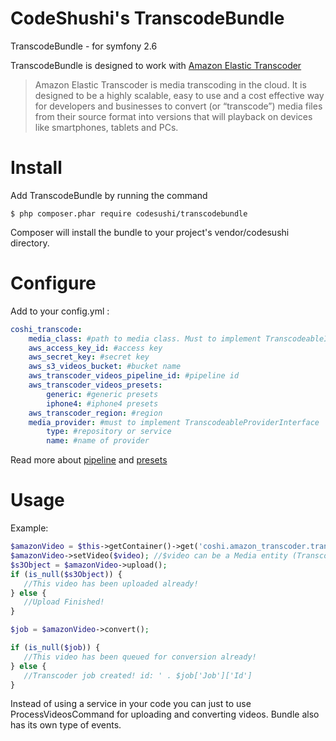 CodeShushi's TranscodeBundle
=============

TranscodeBundle - for symfony 2.6

TranscodeBundle is designed to work with [Amazon Elastic Transcoder](https://aws.amazon.com/elastictranscoder/?nc1=f_ls)
> Amazon Elastic Transcoder is media transcoding in the cloud. It is designed to be a highly scalable, easy to use and a cost effective way for developers and businesses to convert (or “transcode”) media files from their source format into versions that will playback on devices like smartphones, tablets and PCs.

Install
============
Add TranscodeBundle by running the command
```shell
$ php composer.phar require codesushi/transcodebundle
```
Composer will install the bundle to your project's vendor/codesushi directory.

Configure
============
Add to your config.yml :
```yaml
coshi_transcode:
    media_class: #path to media class. Must to implement TranscodeableInterface
    aws_access_key_id: #access key
    aws_secret_key: #secret key
    aws_s3_videos_bucket: #bucket name
    aws_transcoder_videos_pipeline_id: #pipeline id
    aws_transcoder_videos_presets:
        generic: #generic presets
        iphone4: #iphone4 presets
    aws_transcoder_region: #region
    media_provider: #must to implement TranscodeableProviderInterface
        type: #repository or service
        name: #name of provider
```
Read more about [pipeline](http://docs.aws.amazon.com/elastictranscoder/latest/developerguide/working-with-pipelines.html) and [presets](http://docs.aws.amazon.com/elastictranscoder/latest/developerguide/gs-4-create-a-preset.html)

Usage
===========
Example:

```php
$amazonVideo = $this->getContainer()->get('coshi.amazon_transcoder.transcoder');
$amazonVideo->setVideo($video); //$video can be a Media entity (TranscodeableProviderInterface) or a s3 key 
$s3Object = $amazonVideo->upload();
if (is_null($s3Object)) {
   //This video has been uploaded already!
} else {
   //Upload Finished!
}

$job = $amazonVideo->convert();

if (is_null($job)) {
   //This video has been queued for conversion already!
} else {
   //Transcoder job created! id: ' . $job['Job']['Id']
}
```
Instead of using a service in your code you can just to use ProcessVideosCommand for uploading and converting videos. Bundle also has its own type of events.
